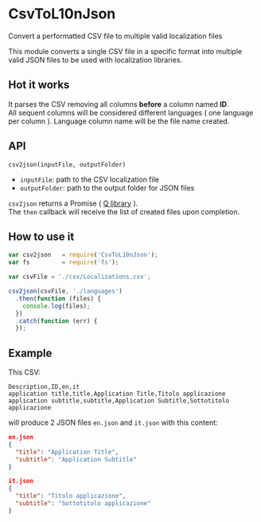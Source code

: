 # CsvToL10nJson
Convert a performatted CSV file to multiple valid localization files

This module converts a single CSV file in a specific format into multiple valid
JSON files to be used with localization libraries.

## Hot it works

It parses the CSV removing all columns **before** a column named **ID**.  
All sequent columns will be considered different languages ( one language per 
column ). Language column name will be the file name created.

## API

`csv2json(inputFile, outputFolder)`

* `inputFile`: path to the CSV localization file
* `outputFolder`: path to the output folder for JSON files

`csv2json` returns a Promise ( [Q library](https://github.com/kriskowal/q) ).  
The `then` callback will receive the list of created files upon completion.

## How to use it

```js
var csv2json   = require('CsvToL10nJson');
var fs         = require('fs');

var csvFile = './csv/Localizations.csv';

csv2json(csvFile, './languages')
  .then(function (files) {
    console.log(files);
  })
  .catch(function (err) {
  });
```

## Example

This CSV:

```csv
Description,ID,en,it
application title,title,Application Title,Titolo applicazione
application subtitle,subtitle,Application Subtitle,Sottotitolo applicazione
```

will produce 2 JSON files `en.json` and `it.json` with this content:

```json
en.json
{
  "title": "Application Title",
  "subtitle": "Application Subtitle"
}

it.json
{
  "title": "Titolo applicazione",
  "subtitle": "Sottotitolo applicazione"
}
```

